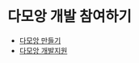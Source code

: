# 다모앙 개발 참여하기 <badge type="info" text="작성 중" />

- [다모앙 만들기](https://damoang.net/makeang)
- [다모앙 개발지원](https://damoang.net/discord)
